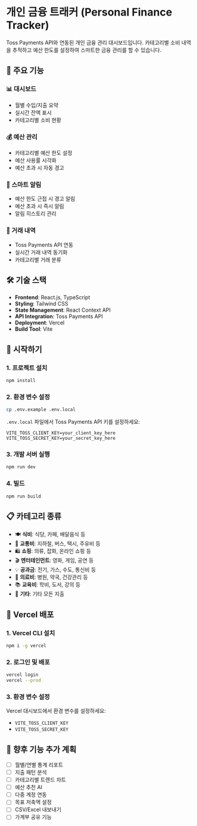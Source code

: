 # 개인 금융 트래커 (Personal Finance Tracker)

Toss Payments API와 연동된 개인 금융 관리 대시보드입니다. 카테고리별 소비 내역을 추적하고 예산 한도를 설정하여 스마트한 금융 관리를 할 수 있습니다.

## 🚀 주요 기능

### 📊 대시보드
- 월별 수입/지출 요약
- 실시간 잔액 표시
- 카테고리별 소비 현황

### 💰 예산 관리
- 카테고리별 예산 한도 설정
- 예산 사용률 시각화
- 예산 초과 시 자동 경고

### 🔔 스마트 알림
- 예산 한도 근접 시 경고 알림
- 예산 초과 시 즉시 알림
- 알림 히스토리 관리

### 📱 거래 내역
- Toss Payments API 연동
- 실시간 거래 내역 동기화
- 카테고리별 거래 분류

## 🛠️ 기술 스택

- **Frontend**: React.js, TypeScript
- **Styling**: Tailwind CSS
- **State Management**: React Context API
- **API Integration**: Toss Payments API
- **Deployment**: Vercel
- **Build Tool**: Vite

## 🚀 시작하기

### 1. 프로젝트 설치
```bash
npm install
```

### 2. 환경 변수 설정
```bash
cp .env.example .env.local
```

`.env.local` 파일에서 Toss Payments API 키를 설정하세요:
```
VITE_TOSS_CLIENT_KEY=your_client_key_here
VITE_TOSS_SECRET_KEY=your_secret_key_here
```

### 3. 개발 서버 실행
```bash
npm run dev
```

### 4. 빌드
```bash
npm run build
```

## 📋 카테고리 종류

- 🍽️ **식비**: 식당, 카페, 배달음식 등
- 🚗 **교통비**: 지하철, 버스, 택시, 주유비 등
- 🛍️ **쇼핑**: 의류, 잡화, 온라인 쇼핑 등
- 🎬 **엔터테인먼트**: 영화, 게임, 공연 등
- 💡 **공과금**: 전기, 가스, 수도, 통신비 등
- 🏥 **의료비**: 병원, 약국, 건강관리 등
- 📚 **교육비**: 학비, 도서, 강의 등
- 📝 **기타**: 기타 모든 지출

## 🚀 Vercel 배포

### 1. Vercel CLI 설치
```bash
npm i -g vercel
```

### 2. 로그인 및 배포
```bash
vercel login
vercel --prod
```

### 3. 환경 변수 설정
Vercel 대시보드에서 환경 변수를 설정하세요:
- `VITE_TOSS_CLIENT_KEY`
- `VITE_TOSS_SECRET_KEY`

## 📱 향후 기능 추가 계획

- [ ] 월별/연별 통계 리포트
- [ ] 지출 패턴 분석
- [ ] 카테고리별 트렌드 차트
- [ ] 예산 추천 AI
- [ ] 다중 계정 연동
- [ ] 목표 저축액 설정
- [ ] CSV/Excel 내보내기
- [ ] 가계부 공유 기능
